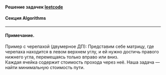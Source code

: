 #### Решение задачек [leetcode](https://leetcode.com/)
#### Секция <b>Algorithms</b>


***  

#### Примечание.  

Пример с черепахой (двумерное ДП):
Представим себе матрицу, где черепаха находится в левом верхнем углу, и ей нужно достичь правого нижнего угла, перемещаясь только вправо или вниз.  
Каждая ячейка содержит стоимость прохода через неё. Наша задача — найти минимальную стоимость пути.  




